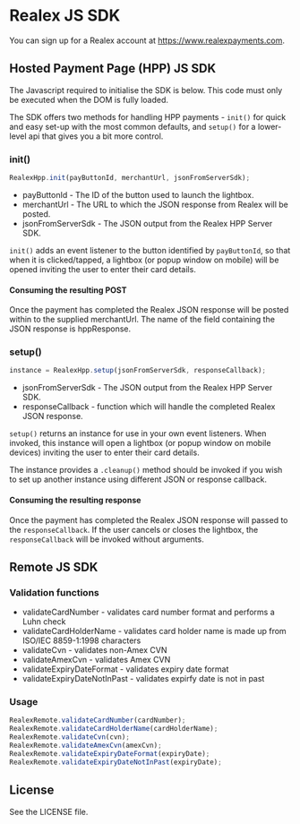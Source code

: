 # Realex JS SDK
You can sign up for a Realex account at https://www.realexpayments.com.

## Hosted Payment Page (HPP) JS SDK

The Javascript required to initialise the SDK is below. This code must only be executed when the DOM is fully loaded.

The SDK offers two methods for handling HPP payments - `init()` for quick and easy set-up with the most common defaults, and `setup()` for a lower-level api that gives you a bit more control.

### init()

```javascript
RealexHpp.init(payButtonId, merchantUrl, jsonFromServerSdk);
```
* payButtonId - The ID of the button used to launch the lightbox.
* merchantUrl - The URL to which the JSON response from Realex will be posted.
* jsonFromServerSdk - The JSON output from the Realex HPP Server SDK.

`init()` adds an event listener to the button identified by `payButtonId`, so that when it is clicked/tapped, a lightbox (or popup window on mobile) will be opened inviting the user to enter their card details.

#### Consuming the resulting POST
Once the payment has completed the Realex JSON response will be posted within to the supplied merchantUrl. The name of the field containing the JSON response is hppResponse.

### setup()

```javascript
instance = RealexHpp.setup(jsonFromServerSdk, responseCallback);
```
* jsonFromServerSdk - The JSON output from the Realex HPP Server SDK.
* responseCallback - function which will handle the completed Realex JSON response.

`setup()` returns an instance for use in your own event listeners. When invoked, this instance will open a lightbox (or popup window on mobile devices) inviting the user to enter their card details.

The instance provides a `.cleanup()` method should be invoked if you wish to set up another instance using different JSON or response callback.

#### Consuming the resulting response
Once the payment has completed the Realex JSON response will passed to the `responseCallback`. If the user cancels or closes the lightbox, the `responseCallback` will be invoked without arguments.

## Remote JS SDK

### Validation functions
* validateCardNumber - validates card number format and performs a Luhn check
* validateCardHolderName - validates card holder name is made up from ISO/IEC 8859-1:1998 characters
* validateCvn - validates non-Amex CVN
* validateAmexCvn - validates Amex CVN
* validateExpiryDateFormat - validates expiry date format
* validateExpiryDateNotInPast - validates expirfy date is not in past

### Usage
```javascript
RealexRemote.validateCardNumber(cardNumber);
RealexRemote.validateCardHolderName(cardHolderName);
RealexRemote.validateCvn(cvn);
RealexRemote.validateAmexCvn(amexCvn);
RealexRemote.validateExpiryDateFormat(expiryDate);
RealexRemote.validateExpiryDateNotInPast(expiryDate);
```

## License
See the LICENSE file.
